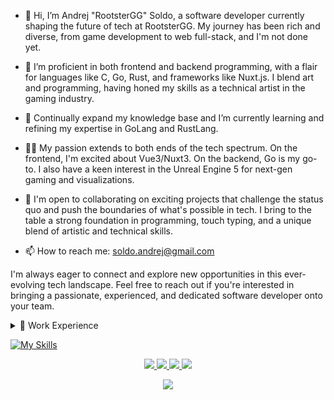 - 🐓 Hi, I’m Andrej "RootsterGG" Soldo, a software developer currently shaping the future of tech at RootsterGG. My journey has been rich and diverse, from game development to web full-stack, and I'm not done yet.

- 👀 I’m proficient in both frontend and backend programming, with a flair for languages like C, Go, Rust, and frameworks like Nuxt.js. I blend art and programming, having honed my skills as a technical artist in the gaming industry.

- 🌱 Continually expand my knowledge base and I’m currently learning and refining my expertise in GoLang and RustLang.

- 🤹‍♀️ My passion extends to both ends of the tech spectrum. On the frontend, I'm excited about Vue3/Nuxt3. On the backend, Go is my go-to. I also have a keen interest in the Unreal Engine 5 for next-gen gaming and visualizations.

- 💞 I'm open to collaborating on exciting projects that challenge the status quo and push the boundaries of what's possible in tech. I bring to the table a strong foundation in programming, touch typing, and a unique blend of artistic and technical skills.

- 📫 How to reach me: soldo.andrej@gmail.com

I'm always eager to connect and explore new opportunities in this ever-evolving tech landscape. Feel free to reach out if you're interested in bringing a passionate, experienced, and dedicated software developer onto your team.

<details>
  <summary>🧳 Work Experience</summary>

  - **Ericsson**
    - Software Developer (Full-time)
    - May 2022 - Present (1 yr 1 mo)
    - Zagreb
    - Role: Full-stack Developer
  
  - **Digital Arena**
    - Software Developer (Full-time)
    - Jan 2022 - Present (1 yr 6 mo)
    - Zagreb
    - Role: Full-stack Developer
  
  - **Calzedonia Group**
    - Web Development & R&D
    - May 2020 - Nov 2021 (1y)
    - Zagreb
    - Role: Software Developer
  
  - **Distributed Things**
    - Team Lead, Game Development & R&D
    - May 2017 - Nov 2020 (3y)
    - Zagreb
    - Role: Software Developer

  - **Sintezis**
    - Technical Artist
    - Oct 2016 - May 2017 (8 mos)
    - Role: Programming and Art Implementation

  - **Virtualni Koncepti (Exordium Games)**
    - Technical Artist/Programmer
    - Nov 2014 - Oct 2016 (2 yrs)
    - Zagreb
    - Role: Lead developer on game projects

  - **Exordium Games**
    - Technical Artist
    - Nov 2014 - Oct 2016 (2 yrs)
    - Zagreb
    - Developed games: Bear with me: Episode one

  - **Meliá Hotels International**
    - Web Designer
    - 2010 - 2012 (2 yrs)
</details>



[![My Skills](https://skillicons.dev/icons?i=linux,go,docker,rust,html,css,js,ts,wasm,tailwindcss,vite,vue,nuxt,postgres,mongodb,graphql,vim,neovim,git,github,gitlab,blender,threejs,unreal)](https://skillicons.dev)

<p align="center">
  <a href="https://github.com/ASoldo">
    <img src="http://github-profile-summary-cards.vercel.app/api/cards/profile-details?username=ASoldo&theme=transparent" />
  </a>
  <a href="https://github.com/ASoldo">
    <img src="https://github-readme-streak-stats.herokuapp.com/?user=ASoldo&hide_border=true&card_width=338&theme=transparent" />
  </a>
  <a href="https://github.com/ASoldo">
    <img src="http://github-profile-summary-cards.vercel.app/api/cards/stats?username=ASoldo&theme=transparent" />
  </a>
  <a href="https://github.com/ASoldo">
    <img src="https://github-readme-stats.vercel.app/api/top-langs/?username=ASoldo&card_width=699&hide_border=true&theme=transparent" />
  </a>
</p>

<p align="center">
  <a href="https://github.com/ASoldo">
    <img src="https://komarev.com/ghpvc/?username=ASoldo&color=blue&style=flat)" />
  </a>
</p>

<!---
ASoldo/ASoldo is a ✨ special ✨ repository because its `README.md` (this file) appears on your GitHub profile.
You can click the Preview link to take a look at your changes.
--->
